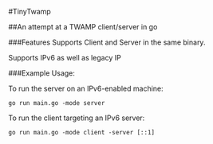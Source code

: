 #TinyTwamp

##An attempt at a TWAMP client/server in go

###Features
Supports Client and Server in the same binary. 

Supports IPv6 as well as legacy IP

###Example Usage:

To run the server on an IPv6-enabled machine:

`go run main.go -mode server`

To run the client targeting an IPv6 server:

`go run main.go -mode client -server [::1]`

